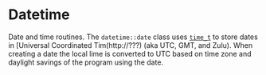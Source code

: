 # Datetime
Date and time routines.
The `datetime::date` class uses [`time_t`](http://???) to store dates in [Universal Coordinated Tim(http://???) (aka UTC, GMT, and Zulu).
When creating a date the local lime is converted to UTC based on time zone and daylight savings of the program using the date.